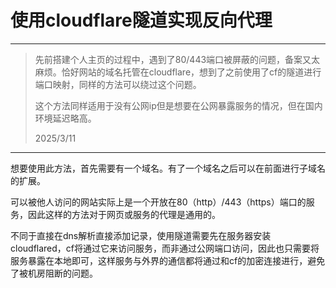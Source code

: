 # 使用cloudflare隧道实现反向代理

---
>先前搭建个人主页的过程中，遇到了80/443端口被屏蔽的问题，备案又太麻烦。恰好网站的域名托管在cloudflare，想到了之前使用了cf的隧道进行端口映射，同样的方法可以绕过这个问题。
>
>这个方法同样适用于没有公网ip但是想要在公网暴露服务的情况，但在国内环境延迟略高。
>
>2025/3/11
---
想要使用此方法，首先需要有一个域名。有了一个域名之后可以在前面进行子域名的扩展。

可以被他人访问的网站实际上是一个开放在80（http）/443（https）端口的服务，因此这样的方法对于网页或服务的代理是通用的。

不同于直接在dns解析直接添加记录，使用隧道需要先在服务器安装cloudflared，cf将通过它来访问服务，而非通过公网端口访问，因此也只需要将服务暴露在本地即可，这样服务与外界的通信都将通过和cf的加密连接进行，避免了被机房阻断的问题。
